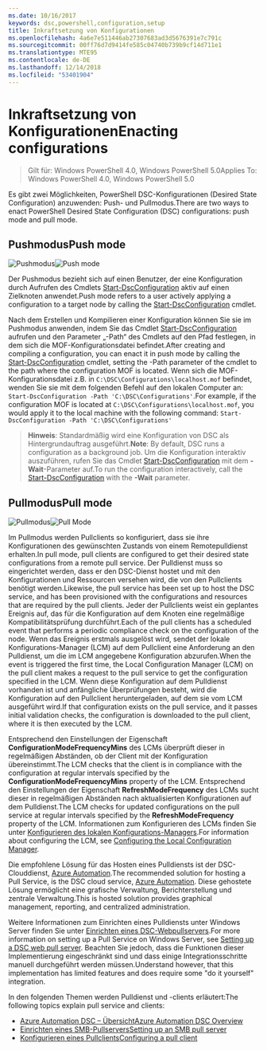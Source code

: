 ```yaml
---
ms.date: 10/16/2017
keywords: dsc,powershell,configuration,setup
title: Inkraftsetzung von Konfigurationen
ms.openlocfilehash: 4a6e7e511446ab27307683ad3d5676391e7c791c
ms.sourcegitcommit: 00ff76d7d9414fe585c04740b739b9cf14d711e1
ms.translationtype: MTE95
ms.contentlocale: de-DE
ms.lasthandoff: 12/14/2018
ms.locfileid: "53401904"
---
```

# <a name="enacting-configurations"></a><span data-ttu-id="45d6e-103">Inkraftsetzung von Konfigurationen</span><span class="sxs-lookup"><span data-stu-id="45d6e-103">Enacting configurations</span></span>

><span data-ttu-id="45d6e-104">Gilt für: Windows PowerShell 4.0, Windows PowerShell 5.0</span><span class="sxs-lookup"><span data-stu-id="45d6e-104">Applies To: Windows PowerShell 4.0, Windows PowerShell 5.0</span></span>

<span data-ttu-id="45d6e-105">Es gibt zwei Möglichkeiten, PowerShell DSC-Konfigurationen (Desired State Configuration) anzuwenden: Push- und Pullmodus.</span><span class="sxs-lookup"><span data-stu-id="45d6e-105">There are two ways to enact PowerShell Desired State Configuration (DSC) configurations: push mode and pull mode.</span></span>

## <a name="push-mode"></a><span data-ttu-id="45d6e-106">Pushmodus</span><span class="sxs-lookup"><span data-stu-id="45d6e-106">Push mode</span></span>

<span data-ttu-id="45d6e-107">![Pushmodus](../images/pushModel.png "Funktionsweise des Pushmodus")</span><span class="sxs-lookup"><span data-stu-id="45d6e-107">![Push mode](../images/pushModel.png "How push mode works")</span></span>

<span data-ttu-id="45d6e-108">Der Pushmodus bezieht sich auf einen Benutzer, der eine Konfiguration durch Aufrufen des Cmdlets [Start-DscConfiguration](/powershell/module/psdesiredstateconfiguration/start-dscconfiguration) aktiv auf einen Zielknoten anwendet.</span><span class="sxs-lookup"><span data-stu-id="45d6e-108">Push mode refers to a user actively applying a configuration to a target node by calling the [Start-DscConfiguration](/powershell/module/psdesiredstateconfiguration/start-dscconfiguration) cmdlet.</span></span>

<span data-ttu-id="45d6e-109">Nach dem Erstellen und Kompilieren einer Konfiguration können Sie sie im Pushmodus anwenden, indem Sie das Cmdlet [Start-DscConfiguration](/powershell/module/psdesiredstateconfiguration/start-dscconfiguration) aufrufen und den Parameter „-Path“ des Cmdlets auf den Pfad festlegen, in dem sich die MOF-Konfigurationsdatei befindet.</span><span class="sxs-lookup"><span data-stu-id="45d6e-109">After creating and compiling a configuration, you can enact it in push mode by calling the [Start-DscConfiguration](/powershell/module/psdesiredstateconfiguration/start-dscconfiguration) cmdlet, setting the -Path parameter of the cmdlet to the path where the configuration MOF is located.</span></span>
<span data-ttu-id="45d6e-110">Wenn sich die MOF-Konfigurationsdatei z.B. in `C:\DSC\Configurations\localhost.mof` befindet, wenden Sie sie mit dem folgenden Befehl auf den lokalen Computer an: `Start-DscConfiguration -Path 'C:\DSC\Configurations'`.</span><span class="sxs-lookup"><span data-stu-id="45d6e-110">For example, if the configuration MOF is located at `C:\DSC\Configurations\localhost.mof`, you would apply it to the local machine with the following command: `Start-DscConfiguration -Path 'C:\DSC\Configurations'`</span></span>

> <span data-ttu-id="45d6e-111">__Hinweis__: Standardmäßig wird eine Konfiguration von DSC als Hintergrundauftrag ausgeführt.</span><span class="sxs-lookup"><span data-stu-id="45d6e-111">__Note__: By default, DSC runs a configuration as a background job.</span></span> <span data-ttu-id="45d6e-112">Um die Konfiguration interaktiv auszuführen, rufen Sie das Cmdlet [Start-DscConfiguration](/powershell/module/psdesiredstateconfiguration/start-dscconfiguration) mit dem __-Wait__-Parameter auf.</span><span class="sxs-lookup"><span data-stu-id="45d6e-112">To run the configuration interactively, call the [Start-DscConfiguration](/powershell/module/psdesiredstateconfiguration/start-dscconfiguration) with the __-Wait__ parameter.</span></span>

## <a name="pull-mode"></a><span data-ttu-id="45d6e-113">Pullmodus</span><span class="sxs-lookup"><span data-stu-id="45d6e-113">Pull mode</span></span>

<span data-ttu-id="45d6e-114">![Pullmodus](../images/pullModel.png "Funktionsweise des Pullmodus")</span><span class="sxs-lookup"><span data-stu-id="45d6e-114">![Pull Mode](../images/pullModel.png "How pull mode works")</span></span>

<span data-ttu-id="45d6e-115">Im Pullmodus werden Pullclients so konfiguriert, dass sie ihre Konfigurationen des gewünschten Zustands von einem Remotepulldienst erhalten.</span><span class="sxs-lookup"><span data-stu-id="45d6e-115">In pull mode, pull clients are configured to get their desired state configurations from a remote pull service.</span></span>
<span data-ttu-id="45d6e-116">Der Pulldienst muss so eingerichtet werden, dass er den DSC-Dienst hostet und mit den Konfigurationen und Ressourcen versehen wird, die von den Pullclients benötigt werden.</span><span class="sxs-lookup"><span data-stu-id="45d6e-116">Likewise, the pull service has been set up to host the DSC service, and has been provisioned with the configurations and resources that are required by the pull clients.</span></span>
<span data-ttu-id="45d6e-117">Jeder der Pullclients weist ein geplantes Ereignis auf, das für die Konfiguration auf dem Knoten eine regelmäßige Kompatibilitätsprüfung durchführt.</span><span class="sxs-lookup"><span data-stu-id="45d6e-117">Each of the pull clients has a scheduled event that performs a periodic compliance check on the configuration of the node.</span></span>
<span data-ttu-id="45d6e-118">Wenn das Ereignis erstmals ausgelöst wird, sendet der lokale Konfigurations-Manager (LCM) auf dem Pullclient eine Anforderung an den Pulldienst, um die im LCM angegebene Konfiguration abzurufen.</span><span class="sxs-lookup"><span data-stu-id="45d6e-118">When the event is triggered the first time, the Local Configuration Manager (LCM) on the pull client makes a request to the pull service to get the configuration specified in the LCM.</span></span>
<span data-ttu-id="45d6e-119">Wenn diese Konfiguration auf dem Pulldienst vorhanden ist und anfängliche Überprüfungen besteht, wird die Konfiguration auf den Pullclient heruntergeladen, auf dem sie vom LCM ausgeführt wird.</span><span class="sxs-lookup"><span data-stu-id="45d6e-119">If that configuration exists on the pull service, and it passes initial validation checks, the configuration is downloaded to the pull client, where it is then executed by the LCM.</span></span>

<span data-ttu-id="45d6e-120">Entsprechend den Einstellungen der Eigenschaft **ConfigurationModeFrequencyMins** des LCMs überprüft dieser in regelmäßigen Abständen, ob der Client mit der Konfiguration übereinstimmt.</span><span class="sxs-lookup"><span data-stu-id="45d6e-120">The LCM checks that the client is in compliance with the configuration at regular intervals specified by the **ConfigurationModeFrequencyMins** property of the LCM.</span></span>
<span data-ttu-id="45d6e-121">Entsprechend den Einstellungen der Eigenschaft **RefreshModeFrequency** des LCMs sucht dieser in regelmäßigen Abständen nach aktualisierten Konfigurationen auf dem Pulldienst.</span><span class="sxs-lookup"><span data-stu-id="45d6e-121">The LCM checks for updated configurations on the pull service at regular intervals specified by the **RefreshModeFrequency** property of the LCM.</span></span>
<span data-ttu-id="45d6e-122">Informationen zum Konfigurieren des LCMs finden Sie unter [Konfigurieren des lokalen Konfigurations-Managers](../managing-nodes/metaConfig.md).</span><span class="sxs-lookup"><span data-stu-id="45d6e-122">For information about configuring the LCM, see [Configuring the Local Configuration Manager](../managing-nodes/metaConfig.md).</span></span>

<span data-ttu-id="45d6e-123">Die empfohlene Lösung für das Hosten eines Pulldiensts ist der DSC-Clouddienst, [Azure Automation](https://azure.microsoft.com/services/automation/).</span><span class="sxs-lookup"><span data-stu-id="45d6e-123">The recommended solution for hosting a Pull Service, is the DSC cloud service, [Azure Automation](https://azure.microsoft.com/services/automation/).</span></span>
<span data-ttu-id="45d6e-124">Diese gehostete Lösung ermöglicht eine grafische Verwaltung, Berichterstellung und zentrale Verwaltung.</span><span class="sxs-lookup"><span data-stu-id="45d6e-124">This is hosted solution provides graphical management, reporting, and centralized administration.</span></span>

<span data-ttu-id="45d6e-125">Weitere Informationen zum Einrichten eines Pulldiensts unter Windows Server finden Sie unter [Einrichten eines DSC-Webpullservers](pullServer.md).</span><span class="sxs-lookup"><span data-stu-id="45d6e-125">For more information on setting up a Pull Service on Windows Server, see [Setting up a DSC web pull server](pullServer.md).</span></span>
<span data-ttu-id="45d6e-126">Beachten Sie jedoch, dass die Funktionen dieser Implementierung eingeschränkt sind und dass einige Integrationsschritte manuell durchgeführt werden müssen.</span><span class="sxs-lookup"><span data-stu-id="45d6e-126">Understand however, that this implementation has limited features and does require some "do it yourself" integration.</span></span>

<span data-ttu-id="45d6e-127">In den folgenden Themen werden Pulldienst und -clients erläutert:</span><span class="sxs-lookup"><span data-stu-id="45d6e-127">The following topics explain pull service and clients:</span></span>

- [<span data-ttu-id="45d6e-128">Azure Automation DSC – Übersicht</span><span class="sxs-lookup"><span data-stu-id="45d6e-128">Azure Automation DSC Overview</span></span>](https://docs.microsoft.com/en-us/azure/automation/automation-dsc-overview)
- [<span data-ttu-id="45d6e-129">Einrichten eines SMB-Pullservers</span><span class="sxs-lookup"><span data-stu-id="45d6e-129">Setting up an SMB pull server</span></span>](pullServerSMB.md)
- [<span data-ttu-id="45d6e-130">Konfigurieren eines Pullclients</span><span class="sxs-lookup"><span data-stu-id="45d6e-130">Configuring a pull client</span></span>](pullClientConfigID.md)
